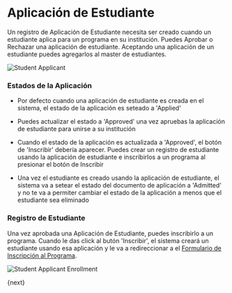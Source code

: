 <!-- add-breadcrumbs -->
# Aplicación de Estudiante

Un registro de Aplicación de Estudiante necesita ser creado cuando un estudiante aplica para un programa en su institución.
Puedes Aprobar o Rechazar una aplicación de estudiante. Aceptando una aplicación de un estudiante puedes agregarlos al master de estudiantes.

<img class="screenshot" alt="Student Applicant" src="{{docs_base_url}}/assets/img/education/admission/student-applicant.png">

### Estados de la Aplicación

- Por defecto cuando una aplicación de estudiante es creada en el sistema, el estado de la aplicación es seteado a 'Applied'

- Puedes actualizar el estado a 'Approved' una vez apruebas la aplicación de estudiante para unirse a su institución

- Cuando el estado de la aplicación es actualizada a 'Approved', el botón de 'Inscribir' debería aparecer.
	Puedes crear un registro de estudiante usando la aplicación de estudiante e inscribirlos a un programa al presionar el botón de Inscribir

- Una vez el estudiante es creado usando la aplicación de estudiante, el sistema va a setear el estado del documento de aplicación a 'Admitted'
	y no te va a permiter cambiar el estado de la aplicación a menos que el estudiante sea eliminado

### Registro de Estudiante


Una vez aprobada una Aplicación de Estudiante, puedes inscribirlo a un programa. Cuando le das click al butón 'Inscribir',
el sistema creará un estudiante usando esa aplicación y le va a redireccionar a el [Formulario de Inscripción al Programa](/docs/user/manual/es/education/student/program-enrollment.html).

<img class="screenshot" alt="Student Applicant Enrollment" src="{{docs_base_url}}/assets/img/education/admission/student-applicant-enroll.png">

{next}
